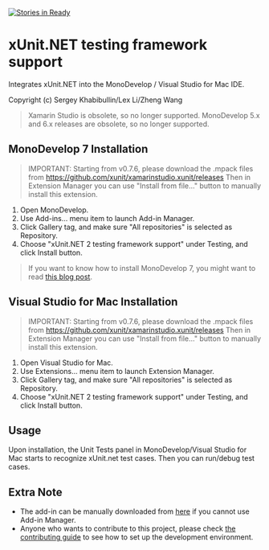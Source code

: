 [![Stories in Ready](https://badge.waffle.io/xunit/xamarinstudio.xunit.svg?label=ready&title=Ready)](http://waffle.io/xunit/xamarinstudio.xunit) 

xUnit.NET testing framework support
===================================
Integrates xUnit.NET into the MonoDevelop / Visual Studio for Mac IDE.

Copyright (c) Sergey Khabibullin/Lex Li/Zheng Wang

> Xamarin Studio is obsolete, so no longer supported.
> MonoDevelop 5.x and 6.x releases are obsolete, so no longer supported.

MonoDevelop 7 Installation
--------------------------
> IMPORTANT: Starting from v0.7.6, please download the .mpack files from https://github.com/xunit/xamarinstudio.xunit/releases
> Then in Extension Manager you can use "Install from file..." button to manually install this extension.

1. Open MonoDevelop.
1. Use Add-ins... menu item to launch Add-in Manager.
1. Click Gallery tag, and make sure "All repositories" is selected as Repository.
1. Choose "xUnit.NET 2 testing framework support" under Testing, and click Install button.

> If you want to know how to install MonoDevelop 7, you might want to read [this blog post](https://blog.lextudio.com/the-success-of-running-monodevelop-7-on-linux-a55f1469b1d1).

Visual Studio for Mac Installation
----------------------------------
> IMPORTANT: Starting from v0.7.6, please download the .mpack files from https://github.com/xunit/xamarinstudio.xunit/releases
> Then in Extension Manager you can use "Install from file..." button to manually install this extension.

1. Open Visual Studio for Mac.
1. Use Extensions... menu item to launch Extension Manager.
1. Click Gallery tag, and make sure "All repositories" is selected as Repository.
1. Choose "xUnit.NET 2 testing framework support" under Testing, and click Install button.

Usage
-----
Upon installation, the Unit Tests panel in MonoDevelop/Visual Studio for Mac starts to recognize xUnit.net test cases. Then you can run/debug test cases.

Extra Note
----------
* The add-in can be manually downloaded from [here](http://addins.monodevelop.com/Project/Index/220) if you cannot use Add-in Manager.
* Anyone who wants to contribute to this project, please check [the contributing guide](https://github.com/xunit/xamarinstudio.xunit/blob/master/CONTRIBUTING.md) to see how to set up the development environment.
